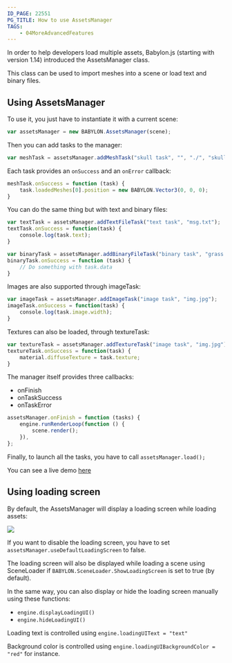 ```yaml
---
ID_PAGE: 22551
PG_TITLE: How to use AssetsManager
TAGS:
    - 04MoreAdvancedFeatures
---
```

In order to help developers load multiple assets, Babylon.js (starting with version 1.14) introduced the AssetsManager class.

This class can be used to import meshes into a scene or load text and binary files.

## Using AssetsManager

To use it, you just have to instantiate it with a current scene:

```javascript
var assetsManager = new BABYLON.AssetsManager(scene);
```

Then you can add tasks to the manager:

```javascript
var meshTask = assetsManager.addMeshTask("skull task", "", "./", "skull.babylon");
```

Each task provides an ```onSuccess``` and an ```onError``` callback:

```javascript
meshTask.onSuccess = function (task) {
    task.loadedMeshes[0].position = new BABYLON.Vector3(0, 0, 0);
}
```

You can do the same thing but with text and binary files:

```javascript
var textTask = assetsManager.addTextFileTask("text task", "msg.txt");
textTask.onSuccess = function(task) {
    console.log(task.text);
}

var binaryTask = assetsManager.addBinaryFileTask("binary task", "grass.jpg");
binaryTask.onSuccess = function (task) {
    // Do something with task.data
}
```

Images are also supported through imageTask:

```javascript
var imageTask = assetsManager.addImageTask("image task", "img.jpg");
imageTask.onSuccess = function(task) {
    console.log(task.image.width);
}
```

Textures can also be loaded, through textureTask:

```javascript
var textureTask = assetsManager.addTextureTask("image task", "img.jpg");
textureTask.onSuccess = function(task) {
    material.diffuseTexture = task.texture;
}
```

The manager itself provides three callbacks:
* onFinish
* onTaskSuccess
* onTaskError

```javascript
assetsManager.onFinish = function (tasks) {
    engine.runRenderLoop(function () {
        scene.render();
    }),
};
```

Finally, to launch all the tasks, you have to call ```assetsManager.load();```

You can see a live demo [here](http://www.babylonjs.com/scenes/assets)

## Using loading screen

By default, the AssetsManager will display a loading screen while loading assets:

![](http://www.babylonjs.com/Screenshots/assets.jpg)

If you want to disable the loading screen, you have to set ```assetsManager.useDefaultLoadingScreen``` to false.

The loading screen will also be displayed while loading a scene using SceneLoader if ```BABYLON.SceneLoader.ShowLoadingScreen``` is set to true (by default).

In the same way, you can also display or hide the loading screen manually using these functions:

* ```engine.displayLoadingUI()```
* ```engine.hideLoadingUI()```

Loading text is controlled using ```engine.loadingUIText = "text"```

Background color is controlled using ```engine.loadingUIBackgroundColor = "red"``` for instance.
